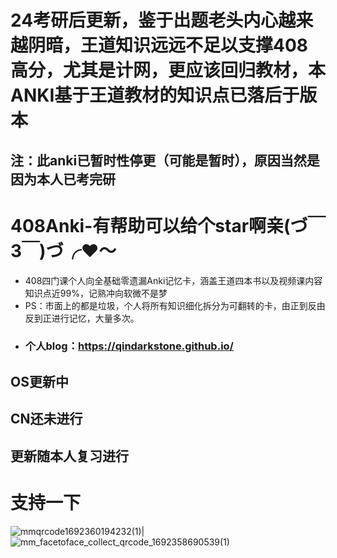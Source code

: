 # 24考研后更新，鉴于出题老头内心越来越阴暗，王道知识远远不足以支撑408高分，尤其是计网，更应该回归教材，本ANKI基于王道教材的知识点已落后于版本
## 注：此anki已暂时性停更（可能是暂时），原因当然是因为本人已考完研
# 408Anki-有帮助可以给个star啊亲(づ￣3￣)づ╭❤～
+ 408四门课个人向全基础零遗漏Anki记忆卡，涵盖王道四本书以及视频课内容知识点近99%，记熟冲向软微不是梦
+ PS：市面上的都是垃圾，个人将所有知识细化拆分为可翻转的卡，由正到反由反到正进行记忆，大量多次。
+ ### 个人blog：https://qindarkstone.github.io/
## OS更新中
## CN还未进行
## 更新随本人复习进行
# 支持一下 

![mmqrcode1692360194232(1)](https://github.com/qindarkstone/408Anki/assets/81075299/02f514c5-b949-4bb1-8557-cfffeec189b3)|![mm_facetoface_collect_qrcode_1692358690539(1)](https://github.com/qindarkstone/408Anki/assets/81075299/548d7676-d0d5-47b7-b2c4-aeb9524b0d24)

